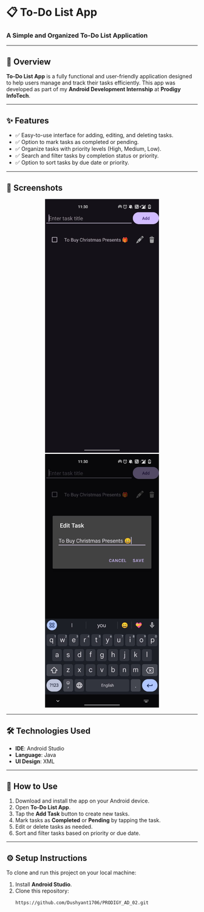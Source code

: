 # 📋 **To-Do List App**  
### A Simple and Organized To-Do List Application  

---

## 📝 **Overview**  
**To-Do List App** is a fully functional and user-friendly application designed to help users manage and track their tasks efficiently. This app was developed as part of my **Android Development Internship** at **Prodigy InfoTech**.  

---

## ✨ **Features**  
- ✅ Easy-to-use interface for adding, editing, and deleting tasks.  
- ✅ Option to mark tasks as completed or pending.  
- ✅ Organize tasks with priority levels (High, Medium, Low).  
- ✅ Search and filter tasks by completion status or priority.  
- ✅ Option to sort tasks by due date or priority.  

---

## 📸 **Screenshots**  
<p align="center">
    <img src="./image/TODO1.jpg" alt="To Do List Screenshot" width="300"/>
  <img src="./image/TODO2.jpg" alt="To Do List Screenshot" width="300"/>
</p>  

---

## 🛠️ **Technologies Used**  
- **IDE**: Android Studio  
- **Language**: Java  
- **UI Design**: XML  

---

## 🚀 **How to Use**  
1. Download and install the app on your Android device.  
2. Open **To-Do List App**.  
3. Tap the **Add Task** button to create new tasks.  
4. Mark tasks as **Completed** or **Pending** by tapping the task.  
5. Edit or delete tasks as needed.  
6. Sort and filter tasks based on priority or due date.  

---

## ⚙️ **Setup Instructions**  
To clone and run this project on your local machine:  

1. Install **Android Studio**.  
2. Clone this repository:  
   ```bash  
   https://github.com/Dushyant1706/PRODIGY_AD_02.git
